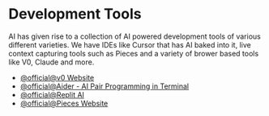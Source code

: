 # Development Tools

AI has given rise to a collection of AI powered development tools of various different varieties. We have IDEs like Cursor that has AI baked into it, live context capturing tools such as Pieces and a variety of brower based tools like V0, Claude and more.

- [@official@v0 Website](https://v0.dev)
- [@official@Aider - AI Pair Programming in Terminal](https://github.com/Aider-AI/aider)
- [@official@Replit AI](https://replit.com/ai)
- [@official@Pieces Website](https://pieces.app)